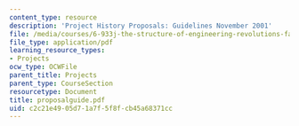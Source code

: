 ```yaml
---
content_type: resource
description: 'Project History Proposals: Guidelines November 2001'
file: /media/courses/6-933j-the-structure-of-engineering-revolutions-fall-2001/c2c21e4905d71a7f5f8fcb45a68371cc_proposalguide.pdf
file_type: application/pdf
learning_resource_types:
- Projects
ocw_type: OCWFile
parent_title: Projects
parent_type: CourseSection
resourcetype: Document
title: proposalguide.pdf
uid: c2c21e49-05d7-1a7f-5f8f-cb45a68371cc
---
```

